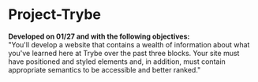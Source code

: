 # Project-Trybe
<strong>Developed on 01/27 and with the following objectives:</strong><br>
"You'll develop a website that contains a wealth of information about what you've learned here at Trybe over the past three blocks. Your site must have positioned and styled elements and, in addition, must contain appropriate semantics to be accessible and better ranked."
